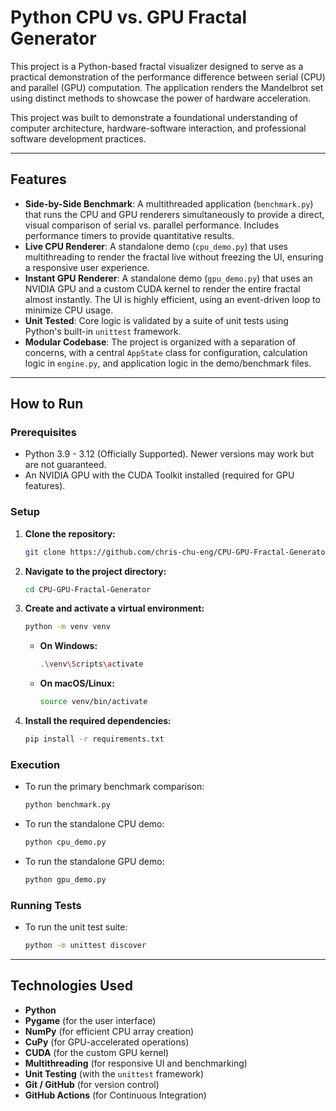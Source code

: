 # Python CPU vs. GPU Fractal Generator

This project is a Python-based fractal visualizer designed to serve as a practical demonstration of the performance difference between serial (CPU) and parallel (GPU) computation. The application renders the Mandelbrot set using distinct methods to showcase the power of hardware acceleration.

This project was built to demonstrate a foundational understanding of computer architecture, hardware-software interaction, and professional software development practices.

---

## Features
- **Side-by-Side Benchmark**: A multithreaded application (`benchmark.py`) that runs the CPU and GPU renderers simultaneously to provide a direct, visual comparison of serial vs. parallel performance. Includes performance timers to provide quantitative results.
- **Live CPU Renderer**: A standalone demo (`cpu_demo.py`) that uses multithreading to render the fractal live without freezing the UI, ensuring a responsive user experience.
- **Instant GPU Renderer**: A standalone demo (`gpu_demo.py`) that uses an NVIDIA GPU and a custom CUDA kernel to render the entire fractal almost instantly. The UI is highly efficient, using an event-driven loop to minimize CPU usage.
- **Unit Tested**: Core logic is validated by a suite of unit tests using Python's built-in `unittest` framework.
- **Modular Codebase**: The project is organized with a separation of concerns, with a central `AppState` class for configuration, calculation logic in `engine.py`, and application logic in the demo/benchmark files.

---

## How to Run

### Prerequisites
- Python 3.9 - 3.12 (Officially Supported). Newer versions may work but are not guaranteed.
- An NVIDIA GPU with the CUDA Toolkit installed (required for GPU features).

### Setup
1.  **Clone the repository:**
    ```bash
    git clone https://github.com/chris-chu-eng/CPU-GPU-Fractal-Generator.git
    ```
2.  **Navigate to the project directory:**
    ```bash
    cd CPU-GPU-Fractal-Generator
    ```
3.  **Create and activate a virtual environment:**
    ```bash
    python -m venv venv
    ```
    - **On Windows:**
        ```bash
        .\venv\Scripts\activate
        ```
    - **On macOS/Linux:**
        ```bash
        source venv/bin/activate
        ```
4.  **Install the required dependencies:**
    ```bash
    pip install -r requirements.txt
    ```

### Execution
- To run the primary benchmark comparison:
    ```bash
    python benchmark.py
    ```
- To run the standalone CPU demo:
    ```bash
    python cpu_demo.py
    ```
- To run the standalone GPU demo:
    ```bash
    python gpu_demo.py
    ```

### Running Tests
- To run the unit test suite:
    ```bash
    python -m unittest discover
    ```

---

## Technologies Used
- **Python**
- **Pygame** (for the user interface)
- **NumPy** (for efficient CPU array creation)
- **CuPy** (for GPU-accelerated operations)
- **CUDA** (for the custom GPU kernel)
- **Multithreading** (for responsive UI and benchmarking)
- **Unit Testing** (with the `unittest` framework)
- **Git / GitHub** (for version control)
- **GitHub Actions** (for Continuous Integration)